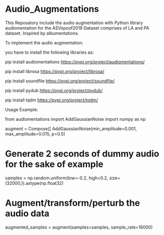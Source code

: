 # Audio_Augmentations
This Reposatory include the audio augmentation with Python library audiomentation for the ASVspoof2019 Dataset comprises of LA and PA dataset. Inspired by albumentations. 

To implement the audio augmentation:

you have to install the following libraries as:

pip install audiomentations
https://pypi.org/project/audiomentations/

pip install librosa
https://pypi.org/project/librosa/

pip install soundfile
https://pypi.org/project/soundfile/

pip install pydub
https://pypi.org/project/pydub/

pip install tqdm
https://pypi.org/project/tqdm/

Usage Example:

from audiomentations import AddGaussianNoise
import numpy as np

augment = Compose([
    AddGaussianNoise(min_amplitude=0.001, max_amplitude=0.015, p=0.5)

# Generate 2 seconds of dummy audio for the sake of example
samples = np.random.uniform(low=-0.2, high=0.2, size=(32000,)).astype(np.float32)

# Augment/transform/perturb the audio data
augmented_samples = augment(samples=samples, sample_rate=16000)

